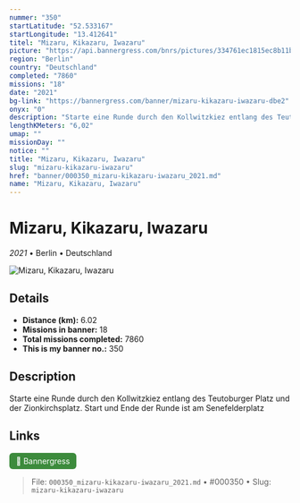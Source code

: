 ```yaml
---
nummer: "350"
startLatitude: "52.533167"
startLongitude: "13.412641"
titel: "Mizaru, Kikazaru, Iwazaru"
picture: "https://api.bannergress.com/bnrs/pictures/334761ec1815ec8b11b42c6d9105bb24"
region: "Berlin"
country: "Deutschland"
completed: "7860"
missions: "18"
date: "2021"
bg-link: "https://bannergress.com/banner/mizaru-kikazaru-iwazaru-dbe2"
onyx: "0"
description: "Starte eine Runde durch den Kollwitzkiez entlang des Teutoburger Platz und der Zionkirchsplatz.\nStart und Ende der Runde ist am Senefelderplatz"
lengthKMeters: "6,02"
umap: ""
missionDay: ""
notice: ""
title: "Mizaru, Kikazaru, Iwazaru"
slug: "mizaru-kikazaru-iwazaru"
href: "banner/000350_mizaru-kikazaru-iwazaru_2021.md"
name: "Mizaru, Kikazaru, Iwazaru"
---
```

# Mizaru, Kikazaru, Iwazaru

*2021* • Berlin • Deutschland

![Mizaru, Kikazaru, Iwazaru](https://api.bannergress.com/bnrs/pictures/334761ec1815ec8b11b42c6d9105bb24)



## Details
- **Distance (km):** 6.02
- **Missions in banner:** 18
- **Total missions completed:** 7860
- **This is my banner no.:** 350



## Description
Starte eine Runde durch den Kollwitzkiez entlang des Teutoburger Platz und der Zionkirchsplatz.
Start und Ende der Runde ist am Senefelderplatz



## Links
<a href="https://bannergress.com/banner/mizaru-kikazaru-iwazaru-dbe2" target="_blank" style="display:inline-block;margin-right:8px;padding:6px 12px;background:#3c8b3c;color:#fff;text-decoration:none;border-radius:6px;">🔗 Bannergress</a>



> File: `000350_mizaru-kikazaru-iwazaru_2021.md`
> • #000350
> • Slug: `mizaru-kikazaru-iwazaru`
